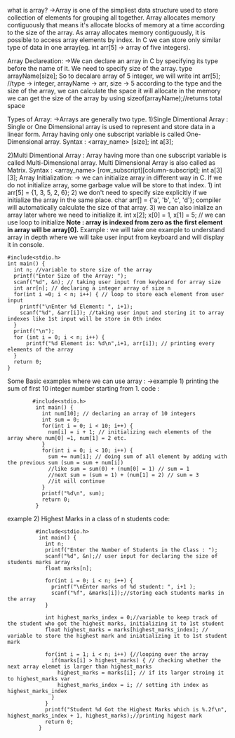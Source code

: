 what is array?
->Array is one of the simpliest data structure used to store collection of elements for grouping all together.
  Array allocates memory contiguously that means it's allocate blocks of memory at a time according to the size of the array.
  As array allocates memory contiguously, it is possible to access array elements by index.
  In C we can store only similar type of data in one array(eg. int arr[5] -> array of five integers).

Array Declareation:
->We can declare an array in C by specifying its type before the name of it. We need to specify size of the array.
  type arrayName[size];
  So to decalare array of 5 integer, we will write
  int arr[5]; //type -> integer, arrayName -> arr, size -> 5
  according to the type and the size of the array, we can calculate the space it will allocate in the memory
  we can get the size of the array by using sizeof(arrayName);//returns total space

Types of Array:
->Arrays are generally two type.
  1)Single Dimentional Array : Single or One Dimensional array is used to represent and store data in a linear form.
                       Array having only one subscript variable is called One-Dimensional array.
                       Syntax : <data-type> <array_name> [size];
                                int a[3];

  2)Multi Dimentional Array : Array having more than one subscript variable is called Multi-Dimensional array.
                              Multi Dimensional Array is also called as Matrix.
                              Syntax : <data-type> <array_name> [row_subscript][column-subscript];
                                      int a[3][3];
Array Initialization:
->  we can initialize array in different way in C.
    If we do not initialize array, some garbage value will be store to that index.
    1) int arr[5] = {1, 3, 5, 2, 6};
    2) we don't need to specify size explicitly if we initialize the array in the same place.
        char arr[] = {'a', 'b', 'c', 'd'};
        compiler will automatically calculate the size of that array.
    3) we can also inialize an array later where we need to initialize it.
        int x[2];
        x[0] = 1, x[1] = 5; // we can use loop to initialize
**Note : array is indexed from zero as the first element in array will be array[0].**
    Example :
    we will take one example to understand array in depth where we will take user input from keyboard and will display it in console.

    #include<stdio.h>
    int main() {
      int n; //variable to store size of the array
      printf("Enter Size of the Array: ");
      scanf("%d", &n); // taking user input from keyboard for array size
      int arr[n]; // declaring a integer array of size n
      for(int i =0; i < n; i++) { // loop to store each element from user input
        printf("\nEnter %d Element: ", i+1);
        scanf("%d", &arr[i]); //taking user input and storing it to array indexes like 1st input will be store in 0th index
      }
      printf("\n");
      for (int i = 0; i < n; i++) {
          printf("%d Element is: %d\n",i+1, arr[i]); // printing every elements of the array
      }
      return 0;
    }

Some Basic examples where we can use array :
->example 1) printing the sum of first 10 integer number starting from 1.
             code :
            
            
            #include<stdio.h>
             int main() {
               int num[10]; // declaring an array of 10 integers
               int sum = 0;
               for(int i = 0; i < 10; i++) {
                 num[i] = i + 1; // initializing each elements of the array where num[0] =1, num[1] = 2 etc.
               }
               for(int i = 0; i < 10; i++) {
                 sum += num[i]; // doing sum of all element by adding with the previous sum (sum = sum + num[i])
                 //like sum = sum(0) + (num[0] = 1) // sum = 1
                 //next sum = (sum = 1) + (num[1] = 2) // sum = 3
                 //it will continue
               }
               printf("%d\n", sum);
               return 0;
             }
             
             
  example 2) Highest Marks in a class of n students
              code:
             
             
             #include<stdio.h>
              int main() {
                int n;
                printf("Enter the Number of Students in the Class : ");
                scanf("%d", &n);// user input for declaring the size of students marks array
                float marks[n];

                for(int i = 0; i < n; i++) {
                  printf("\nEnter marks of %d student: ", i+1 );
                  scanf("%f", &marks[i]);//storing each students marks in the array
                }

                int highest_marks_index = 0;//variable to keep track of the student who got the highest marks, initializing it to 1st student
                float highest_marks = marks[highest_marks_index]; // variable to store the highest mark and iniatializing it to 1st student mark

                for(int i = 1; i < n; i++) {//looping over the array
                  if(marks[i] > highest_marks) { // checking whether the next array elemet is larger than highest_marks
                    highest_marks = marks[i]; // if its larger stroing it to highest_marks var
                    highest_marks_index = i; // setting ith index as highest_marks_index
                  }
                }
                printf("Student %d Got the Highest Marks which is %.2f\n", highest_marks_index + 1, highest_marks);//printing higest mark
                return 0;
              }

